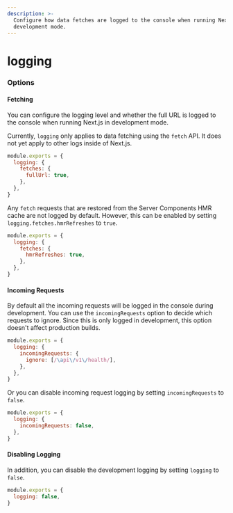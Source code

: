 ```yaml
---
description: >-
  Configure how data fetches are logged to the console when running Next.js in
  development mode.
---
```


# logging

### Options

#### Fetching

You can configure the logging level and whether the full URL is logged to the console when running Next.js in development mode.

Currently, `logging` only applies to data fetching using the `fetch` API. It does not yet apply to other logs inside of Next.js.

```js
module.exports = {
  logging: {
    fetches: {
      fullUrl: true,
    },
  },
}
```

Any `fetch` requests that are restored from the Server Components HMR cache are not logged by default. However, this can be enabled by setting `logging.fetches.hmrRefreshes` to `true`.

```js
module.exports = {
  logging: {
    fetches: {
      hmrRefreshes: true,
    },
  },
}
```

#### Incoming Requests

By default all the incoming requests will be logged in the console during development. You can use the `incomingRequests` option to decide which requests to ignore. Since this is only logged in development, this option doesn't affect production builds.

```js
module.exports = {
  logging: {
    incomingRequests: {
      ignore: [/\api\/v1\/health/],
    },
  },
}
```

Or you can disable incoming request logging by setting `incomingRequests` to `false`.

```js
module.exports = {
  logging: {
    incomingRequests: false,
  },
}
```

#### Disabling Logging

In addition, you can disable the development logging by setting `logging` to `false`.

```js
module.exports = {
  logging: false,
}
```
